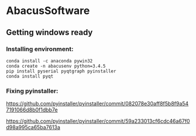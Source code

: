 # AbacusSoftware

## Getting windows ready
### Installing environment:
```
conda install -c anaconda pywin32
conda create -n abacusenv python=3.4.5
pip install pyserial pyqtgraph pyinstaller
conda install pyqt
```
### Fixing pyinstaller:
https://github.com/pyinstaller/pyinstaller/commit/082078e30aff8f5b8f9a547191066d8b0f1dbb7e

https://github.com/pyinstaller/pyinstaller/commit/59a233013cf6cdc46a67f0d98a995ca65ba7613a
